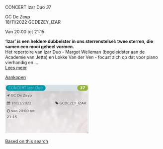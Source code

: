 CONCERT Izar Duo *37*

GC De Zeyp  
18/11/2022 GCDEZEY\_IZAR  

Van 20:00 tot 21:15

  

  

**‘Izar’ is een heldere dubbelster in ons sterrenstelsel: twee sterren, die samen een mooi geheel vormen.**  
Het repertoire van Izar Duo - Margot Welleman (begeleidster aan de Academie van Jette) en Lokke Van der Ven - focust zich op dat voor piano vierhandig en ...  
[Lees meer](https://tickets.vgc.be/activity/subscribe/GCDEZEY_IZAR)

[Aankopen](https://tickets.vgc.be/ticketingActivity/subscribe/GCDEZEY_IZAR)

![](80226.png)

[Based on this search](https://tickets.vgc.be/activity/index?&vrijeplaatsen=1&Age%5B%5D=4%2C6&entity=276)